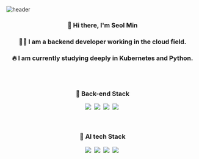 ![header](https://capsule-render.vercel.app/api?type=waving&color=gradient&height=200&text=SeolMin&fontAlign=80&fontAlignY=40)

<h3 align="center">👋 Hi there, I'm Seol Min </h3>
<h3 align="center">🙆‍♂️ I am a backend developer working in the cloud field.</h3>
<h3 align="center">🔥 I am currently studying deeply in Kubernetes and Python.</h3>
<br>
<br>
<h3 align="center">📌 Back-end Stack </h3>

<div align="center">
<img src="https://img.shields.io/badge/Python-3766AB?style=flat-square&logo=Python&logoColor=white"/></a>&nbsp
<img src="https://img.shields.io/badge/Java-007396?style=flat-square&logo=Java&logoColor=white"/></a>&nbsp
<img src="https://img.shields.io/badge/Spring_Boot-6DB33F?style=flat-square&logo=SpringBoot&logoColor=white"/></a>&nbsp
<img src="https://img.shields.io/badge/MySQL-4479A1?style=flat-square&logo=MySQL&logoColor=white"/></a>&nbsp
</div>

<br>
<br>

<h3 align="center">📌 AI tech Stack </h3>

<div align="center">
<img src="https://img.shields.io/badge/TensorFlow-FF6F00?style=flat-square&logo=TensorFlow&logoColor=white"/></a>&nbsp
<img src="https://img.shields.io/badge/Pytorch-EE4C2C?style=flat-square&logo=Pytorch&logoColor=white"/></a>&nbsp
<img src="https://img.shields.io/badge/Scikit_Learn-F7931E?style=flat-square&logo=scikit-learn&logoColor=white"/></a>&nbsp
<img src="https://img.shields.io/badge/pandas-150458?style=flat-square&logo=pandas&logoColor=white"/></a>&nbsp
</div>
